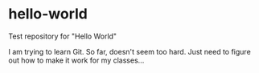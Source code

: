 hello-world
===========

Test repository for "Hello World"

I am trying to learn Git.  So far, doesn't seem too hard.  Just need to figure out how to make it work for my classes...
